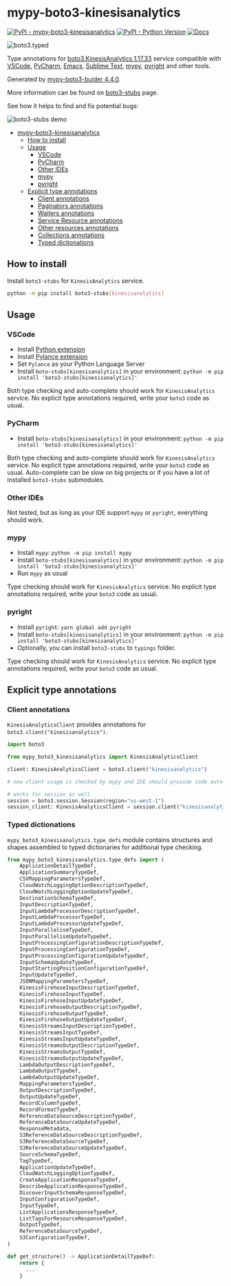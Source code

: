 # mypy-boto3-kinesisanalytics

[![PyPI - mypy-boto3-kinesisanalytics](https://img.shields.io/pypi/v/mypy-boto3-kinesisanalytics.svg?color=blue)](https://pypi.org/project/mypy-boto3-kinesisanalytics)
[![PyPI - Python Version](https://img.shields.io/pypi/pyversions/mypy-boto3-kinesisanalytics.svg?color=blue)](https://pypi.org/project/mypy-boto3-kinesisanalytics)
[![Docs](https://img.shields.io/readthedocs/mypy-boto3-builder.svg?color=blue)](https://mypy-boto3-builder.readthedocs.io/)

![boto3.typed](https://github.com/vemel/mypy_boto3_builder/raw/master/logo.png)

Type annotations for
[boto3.KinesisAnalytics 1.17.33](https://boto3.amazonaws.com/v1/documentation/api/1.17.33/reference/services/kinesisanalytics.html#KinesisAnalytics) service
compatible with
[VSCode](https://code.visualstudio.com/),
[PyCharm](https://www.jetbrains.com/pycharm/),
[Emacs](https://www.gnu.org/software/emacs/),
[Sublime Text](https://www.sublimetext.com/),
[mypy](https://github.com/python/mypy),
[pyright](https://github.com/microsoft/pyright)
and other tools.

Generated by [mypy-boto3-buider 4.4.0](https://github.com/vemel/mypy_boto3_builder).

More information can be found on [boto3-stubs](https://pypi.org/project/boto3-stubs/) page.

See how it helps to find and fix potential bugs:

![boto3-stubs demo](https://github.com/vemel/mypy_boto3_builder/raw/master/demo.gif)

- [mypy-boto3-kinesisanalytics](#mypy-boto3-kinesisanalytics)
  - [How to install](#how-to-install)
  - [Usage](#usage)
    - [VSCode](#vscode)
    - [PyCharm](#pycharm)
    - [Other IDEs](#other-ides)
    - [mypy](#mypy)
    - [pyright](#pyright)
  - [Explicit type annotations](#explicit-type-annotations)
    - [Client annotations](#client-annotations)
    - [Paginators annotations](#paginators-annotations)
    - [Waiters annotations](#waiters-annotations)
    - [Service Resource annotations](#service-resource-annotations)
    - [Other resources annotations](#other-resources-annotations)
    - [Collections annotations](#collections-annotations)
    - [Typed dictionations](#typed-dictionations)

## How to install

Install `boto3-stubs` for `KinesisAnalytics` service.

```bash
python -m pip install boto3-stubs[kinesisanalytics]
```

## Usage

### VSCode

- Install [Python extension](https://marketplace.visualstudio.com/items?itemName=ms-python.python)
- Install [Pylance extension](https://marketplace.visualstudio.com/items?itemName=ms-python.vscode-pylance)
- Set `Pylance` as your Python Language Server
- Install `boto-stubs[kinesisanalytics]` in your environment: `python -m pip install 'boto3-stubs[kinesisanalytics]'`

Both type checking and auto-complete should work for `KinesisAnalytics` service.
No explicit type annotations required, write your `boto3` code as usual.

### PyCharm

- Install `boto-stubs[kinesisanalytics]` in your environment: `python -m pip install 'boto3-stubs[kinesisanalytics]'`

Both type checking and auto-complete should work for `KinesisAnalytics` service.
No explicit type annotations required, write your `boto3` code as usual.
Auto-complete can be slow on big projects or if you have a lot of installed `boto3-stubs` submodules.

### Other IDEs

Not tested, but as long as your IDE support `mypy` or `pyright`, everything should work.

### mypy

- Install `mypy`: `python -m pip install mypy`
- Install `boto-stubs[kinesisanalytics]` in your environment: `python -m pip install 'boto3-stubs[kinesisanalytics]'`
- Run `mypy` as usual

Type checking should work for `KinesisAnalytics` service.
No explicit type annotations required, write your `boto3` code as usual.

### pyright

- Install `pyright`: `yarn global add pyright`
- Install `boto-stubs[kinesisanalytics]` in your environment: `python -m pip install 'boto3-stubs[kinesisanalytics]'`
- Optionally, you can install `boto3-stubs` to `typings` folder.

Type checking should work for `KinesisAnalytics` service.
No explicit type annotations required, write your `boto3` code as usual.

## Explicit type annotations

### Client annotations

`KinesisAnalyticsClient` provides annotations for `boto3.client("kinesisanalytics")`.

```python
import boto3

from mypy_boto3_kinesisanalytics import KinesisAnalyticsClient

client: KinesisAnalyticsClient = boto3.client("kinesisanalytics")

# now client usage is checked by mypy and IDE should provide code auto-complete

# works for session as well
session = boto3.session.Session(region="us-west-1")
session_client: KinesisAnalyticsClient = session.client("kinesisanalytics")
```








### Typed dictionations

`mypy_boto3_kinesisanalytics.type_defs` module contains structures and shapes assembled
to typed dictionaries for additional type checking.

```python
from mypy_boto3_kinesisanalytics.type_defs import (
    ApplicationDetailTypeDef,
    ApplicationSummaryTypeDef,
    CSVMappingParametersTypeDef,
    CloudWatchLoggingOptionDescriptionTypeDef,
    CloudWatchLoggingOptionUpdateTypeDef,
    DestinationSchemaTypeDef,
    InputDescriptionTypeDef,
    InputLambdaProcessorDescriptionTypeDef,
    InputLambdaProcessorTypeDef,
    InputLambdaProcessorUpdateTypeDef,
    InputParallelismTypeDef,
    InputParallelismUpdateTypeDef,
    InputProcessingConfigurationDescriptionTypeDef,
    InputProcessingConfigurationTypeDef,
    InputProcessingConfigurationUpdateTypeDef,
    InputSchemaUpdateTypeDef,
    InputStartingPositionConfigurationTypeDef,
    InputUpdateTypeDef,
    JSONMappingParametersTypeDef,
    KinesisFirehoseInputDescriptionTypeDef,
    KinesisFirehoseInputTypeDef,
    KinesisFirehoseInputUpdateTypeDef,
    KinesisFirehoseOutputDescriptionTypeDef,
    KinesisFirehoseOutputTypeDef,
    KinesisFirehoseOutputUpdateTypeDef,
    KinesisStreamsInputDescriptionTypeDef,
    KinesisStreamsInputTypeDef,
    KinesisStreamsInputUpdateTypeDef,
    KinesisStreamsOutputDescriptionTypeDef,
    KinesisStreamsOutputTypeDef,
    KinesisStreamsOutputUpdateTypeDef,
    LambdaOutputDescriptionTypeDef,
    LambdaOutputTypeDef,
    LambdaOutputUpdateTypeDef,
    MappingParametersTypeDef,
    OutputDescriptionTypeDef,
    OutputUpdateTypeDef,
    RecordColumnTypeDef,
    RecordFormatTypeDef,
    ReferenceDataSourceDescriptionTypeDef,
    ReferenceDataSourceUpdateTypeDef,
    ResponseMetadata,
    S3ReferenceDataSourceDescriptionTypeDef,
    S3ReferenceDataSourceTypeDef,
    S3ReferenceDataSourceUpdateTypeDef,
    SourceSchemaTypeDef,
    TagTypeDef,
    ApplicationUpdateTypeDef,
    CloudWatchLoggingOptionTypeDef,
    CreateApplicationResponseTypeDef,
    DescribeApplicationResponseTypeDef,
    DiscoverInputSchemaResponseTypeDef,
    InputConfigurationTypeDef,
    InputTypeDef,
    ListApplicationsResponseTypeDef,
    ListTagsForResourceResponseTypeDef,
    OutputTypeDef,
    ReferenceDataSourceTypeDef,
    S3ConfigurationTypeDef,
)

def get_structure() -> ApplicationDetailTypeDef:
    return {
      ...
    }
```
